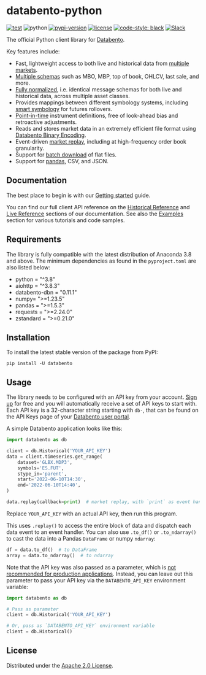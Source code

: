 # databento-python

[![test](https://github.com/databento/databento-python/actions/workflows/test.yml/badge.svg?branch=dev)](https://github.com/databento/databento-python/actions/workflows/test.yml)
![python](https://img.shields.io/badge/python-3.8+-blue.svg)
[![pypi-version](https://img.shields.io/pypi/v/databento)](https://pypi.org/project/databento)
[![license](https://img.shields.io/github/license/databento/databento-python?color=blue)](./LICENSE)
[![code-style: black](https://img.shields.io/badge/code%20style-black-000000.svg)](https://github.com/psf/black)
[![Slack](https://img.shields.io/badge/join_Slack-community-darkblue.svg?logo=slack)](https://join.slack.com/t/databento-hq/shared_invite/zt-24oqyrub9-MellISM2cdpQ7s_7wcXosw)

The official Python client library for [Databento](https://databento.com).

Key features include:
- Fast, lightweight access to both live and historical data from [multiple markets](https://docs.databento.com/knowledge-base/new-users/venues-and-publishers?historical=python&live=python).
- [Multiple schemas](https://docs.databento.com/knowledge-base/new-users/market-data-schemas?historical=python&live=python) such as MBO, MBP, top of book, OHLCV, last sale, and more.
- [Fully normalized](https://docs.databento.com/knowledge-base/new-users/normalization?historical=python&live=python), i.e. identical message schemas for both live and historical data, across multiple asset classes.
- Provides mappings between different symbology systems, including [smart symbology](https://docs.databento.com/api-reference-historical/basics/symbology?historical=python&live=python) for futures rollovers.
- [Point-in-time]() instrument definitions, free of look-ahead bias and retroactive adjustments.
- Reads and stores market data in an extremely efficient file format using [Databento Binary Encoding](https://docs.databento.com/knowledge-base/new-users/dbn-encoding?historical=python&live=python).
- Event-driven [market replay](https://docs.databento.com/api-reference-historical/helpers/bento-replay?historical=python&live=python), including at high-frequency order book granularity.
- Support for [batch download](https://docs.databento.com/knowledge-base/new-users/stream-vs-batch?historical=python&live=python) of flat files.
- Support for [pandas](https://pandas.pydata.org/docs/), CSV, and JSON.

## Documentation
The best place to begin is with our [Getting started](https://docs.databento.com/getting-started?historical=python&live=python) guide.

You can find our full client API reference on the [Historical Reference](https://docs.databento.com/api-reference-historical?historical=python&live=python) and
[Live Reference](https://docs.databento.com/reference-live?historical=python&live=python) sections of our documentation. See also the
[Examples](https://docs.databento.com/examples?historical=python&live=python) section for various tutorials and code samples.

## Requirements
The library is fully compatible with the latest distribution of Anaconda 3.8 and above.
The minimum dependencies as found in the `pyproject.toml` are also listed below:
- python = "^3.8"
- aiohttp = "^3.8.3"
- databento-dbn = "0.11.1"
- numpy= ">=1.23.5"
- pandas = ">=1.5.3"
- requests = ">=2.24.0"
- zstandard = ">=0.21.0"

## Installation
To install the latest stable version of the package from PyPI:

    pip install -U databento

## Usage
The library needs to be configured with an API key from your account.
[Sign up](https://databento.com/signup) for free and you will automatically
receive a set of API keys to start with. Each API key is a 32-character
string starting with `db-`, that can be found on the API Keys page of your [Databento user portal](https://databento.com/platform/keys).

A simple Databento application looks like this:

```python
import databento as db

client = db.Historical('YOUR_API_KEY')
data = client.timeseries.get_range(
    dataset='GLBX.MDP3',
    symbols='ES.FUT',
    stype_in='parent',
    start='2022-06-10T14:30',
    end='2022-06-10T14:40',
)

data.replay(callback=print)  # market replay, with `print` as event handler
```

Replace `YOUR_API_KEY` with an actual API key, then run this program.

This uses `.replay()` to access the entire block of data
and dispatch each data event to an event handler. You can also use
`.to_df()` or `.to_ndarray()` to cast the data into a Pandas `DataFrame` or numpy `ndarray`:

```python
df = data.to_df()  # to DataFrame
array = data.to_ndarray()  # to ndarray
```

Note that the API key was also passed as a parameter, which is
[not recommended for production applications](https://docs.databento.com/knowledge-base/new-users/security-managing-api-keys?historical=python&live=python).
Instead, you can leave out this parameter to pass your API key via the `DATABENTO_API_KEY` environment variable:

```python
import databento as db

# Pass as parameter
client = db.Historical('YOUR_API_KEY')

# Or, pass as `DATABENTO_API_KEY` environment variable
client = db.Historical()
```

## License
Distributed under the [Apache 2.0 License](https://www.apache.org/licenses/LICENSE-2.0.html).

